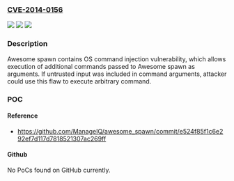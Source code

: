 ### [CVE-2014-0156](https://cve.mitre.org/cgi-bin/cvename.cgi?name=CVE-2014-0156)
![](https://img.shields.io/static/v1?label=Product&message=awesome_spawn&color=blue)
![](https://img.shields.io/static/v1?label=Version&message=%3E1.20%2C%20%3E%3D%201.30%20&color=brightgreen)
![](https://img.shields.io/static/v1?label=Vulnerability&message=CWE-78&color=brightgreen)

### Description

Awesome spawn contains OS command injection vulnerability, which allows execution of additional commands passed to Awesome spawn as arguments. If untrusted input was included in command arguments, attacker could use this flaw to execute arbitrary command.

### POC

#### Reference
- https://github.com/ManageIQ/awesome_spawn/commit/e524f85f1c6e292ef7d117d7818521307ac269ff

#### Github
No PoCs found on GitHub currently.

